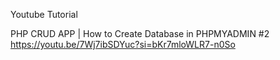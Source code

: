 Youtube Tutorial

PHP CRUD APP | How to Create Database in PHPMYADMIN #2
https://youtu.be/7Wj7ibSDYuc?si=bKr7mloWLR7-n0So
